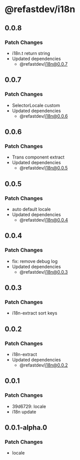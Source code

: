 # @refastdev/i18n

## 0.0.8

### Patch Changes

- i18n.t return string
- Updated dependencies
  - @refastdev/i18n@0.0.7

## 0.0.7

### Patch Changes

- SelectorLocale custom
- Updated dependencies
  - @refastdev/i18n@0.0.6

## 0.0.6

### Patch Changes

- Trans component extract
- Updated dependencies
  - @refastdev/i18n@0.0.5

## 0.0.5

### Patch Changes

- auto default locale
- Updated dependencies
  - @refastdev/i18n@0.0.4

## 0.0.4

### Patch Changes

- fix: remove debug log
- Updated dependencies
  - @refastdev/i18n@0.0.3

## 0.0.3

### Patch Changes

- i18n-extract sort keys

## 0.0.2

### Patch Changes

- i18n-extract
- Updated dependencies
  - @refastdev/i18n@0.0.2

## 0.0.1

### Patch Changes

- 39d6729: locale
- i18n update

## 0.0.1-alpha.0

### Patch Changes

- locale
